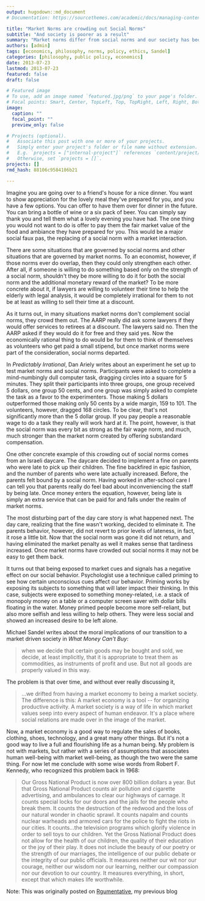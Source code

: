 ```yaml
---
output: hugodown::md_document
# Documentation: https://sourcethemes.com/academic/docs/managing-content/

title: "Market Norms are crowding out Social Norms"
subtitle: "And society is poorer as a result"
summary: "Market norms differ from social norms and our society has been moving in the direction of embracing market norms even in non-market arenas."
authors: [admin]
tags: [economics, philosophy, norms, policy, ethics, Sandel]
categories: [philosophy, public policy, economics]
date: 2013-07-23
lastmod: 2013-07-23
featured: false
draft: false

# Featured image
# To use, add an image named `featured.jpg/png` to your page's folder.
# Focal points: Smart, Center, TopLeft, Top, TopRight, Left, Right, BottomLeft, Bottom, BottomRight.
image:
  caption: ""
  focal_point: ""
  preview_only: false

# Projects (optional).
#   Associate this post with one or more of your projects.
#   Simply enter your project's folder or file name without extension.
#   E.g. `projects = ["internal-project"]` references `content/project/deep-learning/index.md`.
#   Otherwise, set `projects = []`.
projects: []
rmd_hash: 88106c9584106b21

---
```


Imagine you are going over to a friend's house for a nice dinner. You want to show appreciation for the lovely meal they've prepared for you, and you have a few options. You can offer to have them over for dinner in the future. You can bring a bottle of wine or a six pack of beer. You can simply say thank you and tell them what a lovely evening you have had. The one thing you would not want to do is offer to pay them the fair market value of the food and ambiance they have prepared for you. This would be a major social faux pas, the replacing of a social norm with a market interaction.

There are some situations that are governed by social norms and other situations that are governed by market norms. To an economist, however, if those norms ever do overlap, then they could only strengthen each other. After all, if someone is willing to do something based only on the strength of a social norm, shouldn't they be more willing to do it for both the social norm and the additional monetary reward of the market? To be more concrete about it, if lawyers are willing to volunteer their time to help the elderly with legal analysis, it would be completely irrational for them to not be at least as willing to sell their time at a discount.

As it turns out, in many situations market norms don't complement social norms, they crowd them out. The AARP really did ask some lawyers if they would offer services to retirees at a discount. The lawyers said no. Then the AARP asked if they would do it for free and they said yes. Now the economically rational thing to do would be for them to think of themselves as volunteers who get paid a small stipend, but once market norms were part of the consideration, social norms departed.

In *Predictably Irrational*, Dan Ariely writes about an experiment he set up to test market norms and social norms. Participants were asked to complete a mind-numbingly dull computer task, dragging circles into a square for 5 minutes. They split their participants into three groups, one group received 5 dollars, one group 50 cents, and one group was simply asked to complete the task as a favor to the experimenters. Those making 5 dollars outperformed those making only 50 cents by a wide margin, 159 to 101. The volunteers, however, dragged 168 circles. To be clear, that's not significantly more than the 5 dollar group. If you pay people a reasonable wage to do a task they really will work hard at it. The point, however, is that the social norm was every bit as strong as the fair wage norm, and much, much stronger than the market norm created by offering substandard compensation.

One other concrete example of this crowding out of social norms comes from an Israeli daycare. The daycare decided to implement a fine on parents who were late to pick up their children. The fine backfired in epic fashion, and the number of parents who were late actually increased. Before, the parents felt bound by a social norm. Having worked in after-school care I can tell you that parents really do feel bad about inconveniencing the staff by being late. Once money enters the equation, however, being late is simply an extra service that can be paid for and falls under the realm of market norms.

The most disturbing part of the day care story is what happened next. The day care, realizing that the fine wasn't working, decided to eliminate it. The parents behavior, however, did not revert to prior levels of lateness, in fact, it rose a little bit. Now that the social norm was gone it did not return, and having eliminated the market penalty as well it makes sense that tardiness increased. Once market norms have crowded out social norms it may not be easy to get them back.

It turns out that being exposed to market cues and signals has a negative effect on our social behavior. Psychologist use a technique called priming to see how certain unconscious cues affect our behavior. Priming works by exposing its subjects to something that will later impact their thinking. In this case, subjects were exposed to something money-related, i.e. a stack of monopoly money on a table or a computer screen saver with dollar bills floating in the water. Money primed people become more self-reliant, but also more selfish and less willing to help others. They were less social and showed an increased desire to be left alone.

Michael Sandel writes about the moral implications of our transition to a market driven society in *What Money Can't Buy*:

> when we decide that certain goods may be bought and sold, we decide, at least implicitly, that it is appropriate to treat them as commodities, as instruments of profit and use. But not all goods are properly valued in this way.

The problem is that over time, and without ever really discussing it,

> ...we drifted from having a market economy to being a market society. The difference is this: A market economy is a tool -- for organizing productive activity. A market society is a way of life in which market values seep into every aspect of human endeavor. It's a place where social relations are made over in the image of the market.

Now, a market economy is a good way to regulate the sales of books, clothing, shoes, technology, and a great many other things. But it's not a good way to live a full and flourishing life as a human being. My problem is not with markets, but rather with a series of assumptions that associates human well-being with market well-being, as though the two were the same thing. For now let me conclude with some wise words from Robert F. Kennedy, who recognized this problem back in 1968:

> Our Gross National Product is now over 800 billion dollars a year. But that Gross National Product counts air pollution and cigarette advertising, and ambulances to clear our highways of carnage. It counts special locks for our doors and the jails for the people who break them. It counts the destruction of the redwood and the loss of our natural wonder in chaotic sprawl. It counts napalm and counts nuclear warheads and armored cars for the police to fight the riots in our cities. It counts...the television programs which glorify violence in order to sell toys to our children. Yet the Gross National Product does not allow for the health of our children, the quality of their education or the joy of their play. It does not include the beauty of our poetry or the strength of our marriages, the intelligence of our public debate or the integrity of our public officials. It measures neither our wit nor our courage, neither our wisdom nor our learning, neither our compassion nor our devotion to our country. It measures everything, in short, except that which makes life worthwhile.

Note: This was originally posted on [Rgumentative](https://natewkratzer.wordpress.com/2013/07/23/market-norms-are-crowding-out-social-norms-and-society-is-poorer-as-a-result/), my previous blog

